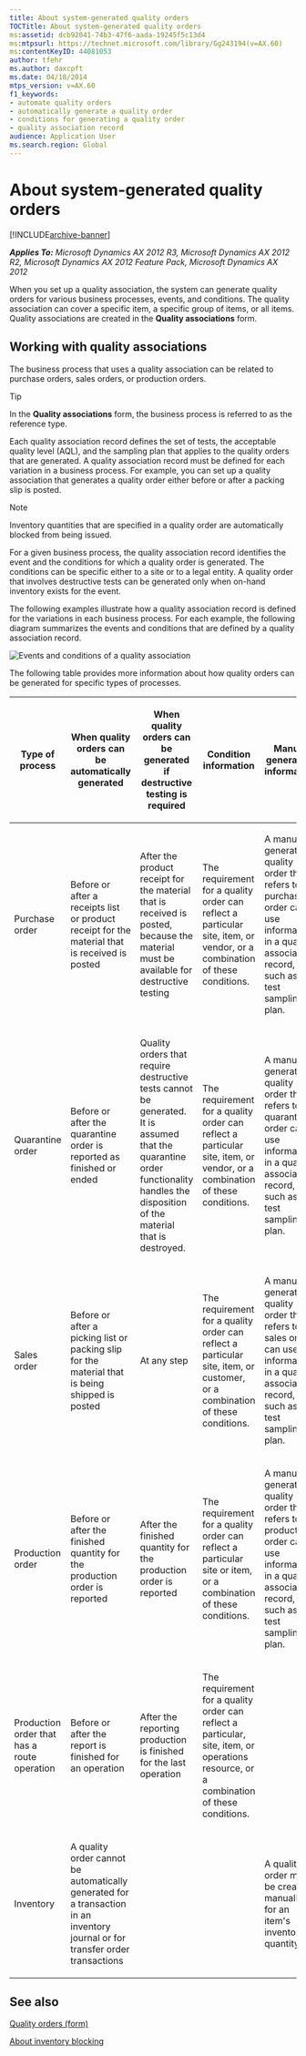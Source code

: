 ```yaml
---
title: About system-generated quality orders
TOCTitle: About system-generated quality orders
ms:assetid: dcb92041-74b3-47f6-aada-19245f5c13d4
ms:mtpsurl: https://technet.microsoft.com/library/Gg243194(v=AX.60)
ms:contentKeyID: 44081053
author: tfehr
ms.author: daxcpft
ms.date: 04/18/2014
mtps_version: v=AX.60
f1_keywords:
- automate quality orders
- automatically generate a quality order
- conditions for generating a quality order
- quality association record
audience: Application User
ms.search.region: Global
---
```


# About system-generated quality orders 


[!INCLUDE[archive-banner](includes/archive-banner.md)]


_**Applies To:** Microsoft Dynamics AX 2012 R3, Microsoft Dynamics AX 2012 R2, Microsoft Dynamics AX 2012 Feature Pack, Microsoft Dynamics AX 2012_

When you set up a quality association, the system can generate quality orders for various business processes, events, and conditions. The quality association can cover a specific item, a specific group of items, or all items. Quality associations are created in the **Quality associations** form.

## Working with quality associations

The business process that uses a quality association can be related to purchase orders, sales orders, or production orders.


> [!TIP]
> <P>In the <STRONG>Quality associations</STRONG> form, the business process is referred to as the reference type.</P>



Each quality association record defines the set of tests, the acceptable quality level (AQL), and the sampling plan that applies to the quality orders that are generated. A quality association record must be defined for each variation in a business process. For example, you can set up a quality association that generates a quality order either before or after a packing slip is posted.


> [!NOTE]
> <P>Inventory quantities that are specified in a quality order are automatically blocked from being issued.</P>



For a given business process, the quality association record identifies the event and the conditions for which a quality order is generated. The conditions can be specific either to a site or to a legal entity. A quality order that involves destructive tests can be generated only when on-hand inventory exists for the event.

The following examples illustrate how a quality association record is defined for the variations in each business process. For each example, the following diagram summarizes the events and conditions that are defined by a quality association record.

![Events and conditions of a quality association](images/Gg243194.Quality_associations_and_guidelines_for_automatic_generation_of_quality_order(AX.60).gif "Events and conditions of a quality association")

The following table provides more information about how quality orders can be generated for specific types of processes.

<table>
<colgroup>
<col style="width: 20%" />
<col style="width: 20%" />
<col style="width: 20%" />
<col style="width: 20%" />
<col style="width: 20%" />
</colgroup>
<thead>
<tr class="header">
<th><p>Type of process</p></th>
<th><p>When quality orders can be automatically generated</p></th>
<th><p>When quality orders can be generated if destructive testing is required</p></th>
<th><p>Condition information</p></th>
<th><p>Manual generation information</p></th>
</tr>
</thead>
<tbody>
<tr class="odd">
<td><p>Purchase order</p></td>
<td><p>Before or after a receipts list or product receipt for the material that is received is posted</p></td>
<td><p>After the product receipt for the material that is received is posted, because the material must be available for destructive testing</p></td>
<td><p>The requirement for a quality order can reflect a particular site, item, or vendor, or a combination of these conditions.</p></td>
<td><p>A manually generated quality order that refers to a purchase order can use information in a quality association record, such as the test sampling plan.</p></td>
</tr>
<tr class="even">
<td><p>Quarantine order</p></td>
<td><p>Before or after the quarantine order is reported as finished or ended</p></td>
<td><p>Quality orders that require destructive tests cannot be generated. It is assumed that the quarantine order functionality handles the disposition of the material that is destroyed.</p></td>
<td><p>The requirement for a quality order can reflect a particular site, item, or vendor, or a combination of these conditions.</p></td>
<td><p>A manually generated quality order that refers to a quarantine order can use information in a quality association record, such as the test sampling plan.</p></td>
</tr>
<tr class="odd">
<td><p>Sales order</p></td>
<td><p>Before or after a picking list or packing slip for the material that is being shipped is posted</p></td>
<td><p>At any step</p></td>
<td><p>The requirement for a quality order can reflect a particular site, item, or customer, or a combination of these conditions.</p></td>
<td><p>A manually generated quality order that refers to a sales order can use information in a quality association record, such as the test sampling plan.</p></td>
</tr>
<tr class="even">
<td><p>Production order</p></td>
<td><p>Before or after the finished quantity for the production order is reported</p></td>
<td><p>After the finished quantity for the production order is reported</p></td>
<td><p>The requirement for a quality order can reflect a particular site or item, or a combination of these conditions.</p></td>
<td><p>A manually generated quality order that refers to a production order can use information in a quality association record, such as the test sampling plan.</p></td>
</tr>
<tr class="odd">
<td><p>Production order that has a route operation</p></td>
<td><p>Before or after the report is finished for an operation</p></td>
<td><p>After the reporting production is finished for the last operation</p></td>
<td><p>The requirement for a quality order can reflect a particular, site, item, or operations resource, or a combination of these conditions.</p></td>
<td><p></p></td>
</tr>
<tr class="even">
<td><p>Inventory</p></td>
<td><p>A quality order cannot be automatically generated for a transaction in an inventory journal or for transfer order transactions</p></td>
<td><p></p></td>
<td><p></p></td>
<td><p>A quality order must be created manually for an item's inventory quantity.</p></td>
</tr>
</tbody>
</table>


## See also

[Quality orders (form)](https://technet.microsoft.com/library/hh209521\(v=ax.60\))

[About inventory blocking](about-inventory-blocking.md)

  


